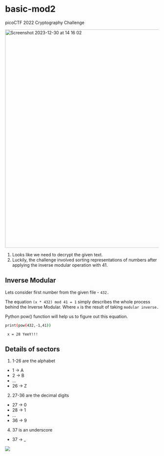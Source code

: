 # basic-mod2
picoCTF 2022 Cryptography Challenge

<img width="714" alt="Screenshot 2023-12-30 at 14 16 02" src="https://github.com/Zwique/basic-mod2/assets/97537483/f03b07f2-6da3-4351-a3c0-0ea999f242b6">

1. Looks like we need to decrypt the given text.
2. Luckily, the challenge involved sorting representations of numbers after applying the inverse modular operation with 41.
## Inverse Modular

Lets consider first number from the given file - `432.`

The equation  `(x * 432) mod 41 = 1` simply describes the whole process behind the Inverse Modular.
Where `x` is the result of taking `modular inverse.`

Python pow() function will help us to figure out this equation.
```sh 
print(pow(432,-1,41))
```
` x = 28 YeeY!!!`

## Details of sectors
1. 1-26 are the alphabet
* 1 -> A
* 2 -> B
* ...
* 26 -> Z
  
2. 27-36 are the decimal digits
* 27 -> 0
* 28 -> 1
* ...
* 36 -> 9

4. 37 is an underscore
* 37 -> _

<img src="https://media.giphy.com/media/qLHzYjlA2FW8g/giphy.gif" />
